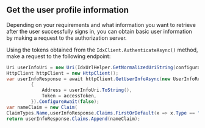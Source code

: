 ## Get the user profile information

Depending on your requirements and what information you want to retrieve after the user successfully signs in, you can obtain basic user information by making a request to the authorization server.

Using the tokens obtained from the `IdxClient.AuthenticateAsync()` method, make a request to the following endpoint:

```csharp
Uri userInfoUri = new Uri(IdxUrlHelper.GetNormalizedUriString(configuration.Issuer, "v1/userinfo"));
HttpClient httpClient = new HttpClient();
var userInfoResponse = await httpClient.GetUserInfoAsync(new UserInfoRequest
         {
             Address = userInfoUri.ToString(),
             Token = accessToken,
         }).ConfigureAwait(false);
var nameClaim = new Claim(
ClaimTypes.Name,userInfoResponse.Claims.FirstOrDefault(x => x.Type == "name")?.Value);
return userInfoResponse.Claims.Append(nameClaim);
```

